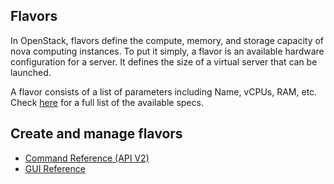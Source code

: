 ## Flavors

In OpenStack, flavors define the compute, memory, and storage capacity of nova 
computing instances. To put it simply, a flavor is an available hardware 
configuration for a server. It defines the size of a virtual server that can be 
launched.

A flavor consists of a list of parameters including Name, vCPUs, RAM, etc. Check
[here](https://docs.openstack.org/nova/latest/user/flavors.html) for a full 
list of the available specs.

## Create and manage flavors

  * [Command Reference (API V2)](https://docs.openstack.org/python-openstackclient/latest/cli/command-objects/flavor.html)
  * [GUI Reference](https://docs.openstack.org/horizon/latest/admin/manage-flavors.html)